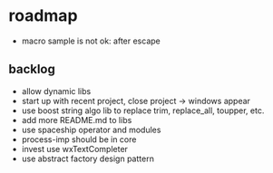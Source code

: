 # roadmap
- macro sample is not ok: after escape

## backlog
- allow dynamic libs
- start up with recent project, close project
  -> windows appear
- use boost string algo lib to replace trim, replace_all, 
    toupper, etc.
- add more README.md to libs
- use spaceship operator
  and modules
- process-imp should be in core
- invest use wxTextCompleter
- use abstract factory design pattern
